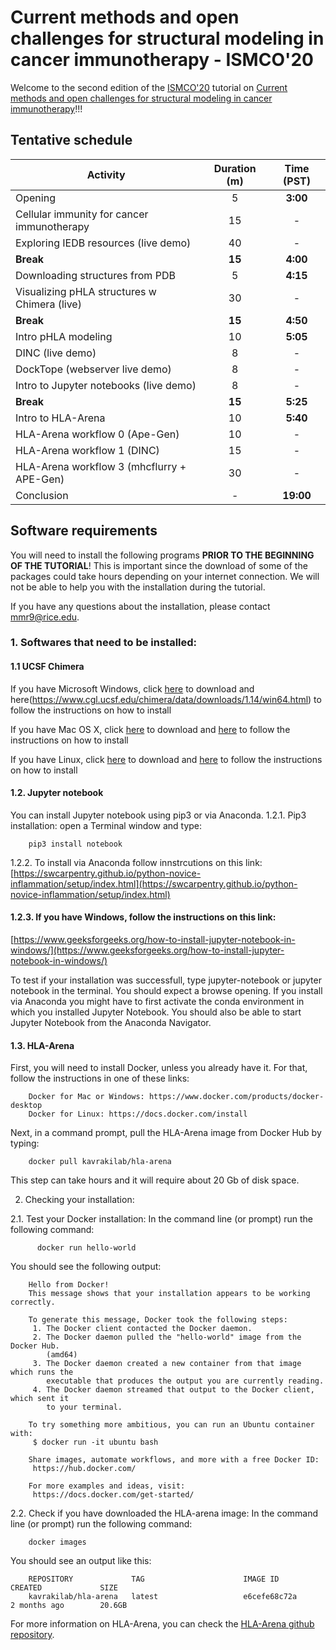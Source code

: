 # Current methods and open challenges for structural modeling in cancer immunotherapy - ISMCO'20

Welcome to the second edition of the [ISMCO'20](http://ismco.net/) tutorial on [Current methods and open challenges for structural modeling in cancer immunotherapy](http://ismco.net/index.php/tutorials-2/)!!!

## Tentative schedule

| Activity | Duration (m) | Time (PST) |
|----------|:-------------:|:-------------:|
| Opening  | 5 | **3:00** |
| Cellular immunity for cancer immunotherapy | 15 | - |
| Exploring IEDB resources (live demo)	| 40 | - |
| **Break**	| **15** | **4:00** |
| Downloading structures from PDB	| 5 | **4:15** |
| Visualizing pHLA structures w Chimera (live)	| 30 | - |
| **Break**	| **15** | **4:50** |
| Intro pHLA modeling |	10 | **5:05** |
| DINC  (live demo) |	8 | - |
| DockTope (webserver live demo) |	8 | - |
| Intro to Jupyter notebooks (live demo) |	8 | - |
| **Break**	| **15** | **5:25** |
| Intro to HLA-Arena	| 10 | **5:40** |
| HLA-Arena workflow 0 (Ape-Gen)	| 10 | - |
| HLA-Arena workflow 1 (DINC)	| 15 | - |
| HLA-Arena workflow 3 (mhcflurry + APE-Gen) |	30 | - |
| Conclusion | - | **19:00** |


## Software requirements

 You will need to install the following programs **PRIOR TO THE BEGINNING OF THE TUTORIAL**! This is important since the download of some of the packages could take hours depending on your internet connection. We will not be able to help you with the installation during the tutorial.

If you have any questions about the installation, please contact mmr9@rice.edu.

### 1. Softwares that need to be installed:

#### 1.1 UCSF Chimera
If you have Microsoft Windows, click [here](https://www.cgl.ucsf.edu/chimera/cgi-bin/secure/chimera-get.py?file=win64/chimera-1.14-win64.exe) to download and here(https://www.cgl.ucsf.edu/chimera/data/downloads/1.14/win64.html) to follow the instructions on how to install

If you have Mac OS X, click [here](https://www.cgl.ucsf.edu/chimera/cgi-bin/secure/chimera-get.py?file=mac64/chimera-1.14-mac64.dmg) to download and [here](https://www.cgl.ucsf.edu/chimera/data/downloads/1.14/mac64.html) to follow the instructions on how to install

If you have Linux, click [here](https://www.cgl.ucsf.edu/chimera/cgi-bin/secure/chimera-get.py?file=linux_x86_64/chimera-1.14-linux_x86_64.bin) to download and [here](https://www.cgl.ucsf.edu/chimera/data/downloads/1.14/linux_x86_64.html) to follow the instructions on how to install

#### 1.2. Jupyter notebook
You can install Jupyter notebook using pip3 or via Anaconda.
1.2.1. Pip3 installation: open a Terminal window and type:

        pip3 install notebook

1.2.2. To install via Anaconda follow innstrcutions on this link:
[https://swcarpentry.github.io/python-novice-inflammation/setup/index.html](https://swcarpentry.github.io/python-novice-inflammation/setup/index.html)

#### 1.2.3. If you have Windows, follow the instructions on this link:
[https://www.geeksforgeeks.org/how-to-install-jupyter-notebook-in-windows/](https://www.geeksforgeeks.org/how-to-install-jupyter-notebook-in-windows/)

To test if your installation was successfull, type jupyter-notebook or jupyter notebook in the terminal. You should expect a browse opening. If you install via Anaconda you might have to first activate the conda environment in which you installed Jupyter Notebook. You should also be able to start Jupyter Notebook from the Anaconda Navigator.

#### 1.3. HLA-Arena
First, you will need to install Docker, unless you already have it. For that, follow the instructions in one of these links:

        Docker for Mac or Windows: https://www.docker.com/products/docker-desktop
        Docker for Linux: https://docs.docker.com/install

Next, in a command prompt, pull the HLA-Arena image from Docker Hub by typing:

        docker pull kavrakilab/hla-arena

This step can take hours and it will require about 20 Gb of disk space.


2. Checking your installation:

2.1. Test your Docker installation:
In the command line (or prompt) run the following command:

          docker run hello-world

You should see the following output:

        Hello from Docker!
        This message shows that your installation appears to be working correctly.

        To generate this message, Docker took the following steps:
         1. The Docker client contacted the Docker daemon.
         2. The Docker daemon pulled the "hello-world" image from the Docker Hub.
            (amd64)
         3. The Docker daemon created a new container from that image which runs the
            executable that produces the output you are currently reading.
         4. The Docker daemon streamed that output to the Docker client, which sent it
            to your terminal.

        To try something more ambitious, you can run an Ubuntu container with:
         $ docker run -it ubuntu bash

        Share images, automate workflows, and more with a free Docker ID:
         https://hub.docker.com/

        For more examples and ideas, visit:
         https://docs.docker.com/get-started/


2.2. Check if you have downloaded the HLA-arena image:
In the command line (or prompt) run the following command:

        docker images

You should see an output like this:

        REPOSITORY             TAG                      IMAGE ID            CREATED             SIZE
        kavrakilab/hla-arena   latest                   e6cefe68c72a        2 months ago        20.6GB

For more information on HLA-Arena, you can check the [HLA-Arena github repository](https://github.com/KavrakiLab/hla-arena).
